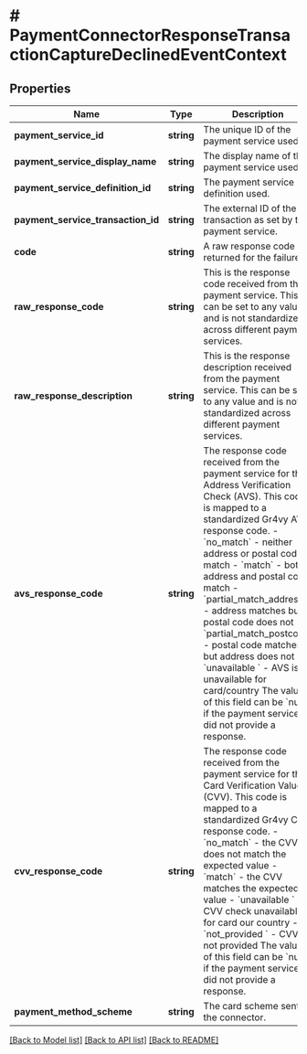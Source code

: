 # # PaymentConnectorResponseTransactionCaptureDeclinedEventContext

## Properties

Name | Type | Description | Notes
------------ | ------------- | ------------- | -------------
**payment_service_id** | **string** | The unique ID of the payment service used. | [optional]
**payment_service_display_name** | **string** | The display name of the payment service used. | [optional]
**payment_service_definition_id** | **string** | The payment service definition used. | [optional]
**payment_service_transaction_id** | **string** | The external ID of the transaction as set by the payment service. | [optional]
**code** | **string** | A raw response code returned for the failure. | [optional]
**raw_response_code** | **string** | This is the response code received from the payment service. This can be set to any value and is not standardized across different payment services. | [optional]
**raw_response_description** | **string** | This is the response description received from the payment service. This can be set to any value and is not standardized across different payment services. | [optional]
**avs_response_code** | **string** | The response code received from the payment service for the Address Verification Check (AVS). This code is mapped to a standardized Gr4vy AVS response code.  - &#x60;no_match&#x60; - neither address or postal code match - &#x60;match&#x60; - both address and postal code match - &#x60;partial_match_address&#x60; - address matches but postal code does not - &#x60;partial_match_postcode&#x60; - postal code matches but address does not - &#x60;unavailable &#x60; - AVS is unavailable for card/country  The value of this field can be &#x60;null&#x60; if the payment service did not provide a response. | [optional]
**cvv_response_code** | **string** | The response code received from the payment service for the Card Verification Value (CVV). This code is mapped to a standardized Gr4vy CVV response code.  - &#x60;no_match&#x60; - the CVV does not match the expected value - &#x60;match&#x60; - the CVV matches the expected value - &#x60;unavailable &#x60; - CVV check unavailable for card our country - &#x60;not_provided &#x60; - CVV not provided  The value of this field can be &#x60;null&#x60; if the payment service did not provide a response. | [optional]
**payment_method_scheme** | **string** | The card scheme sent to the connector. | [optional]

[[Back to Model list]](../../README.md#models) [[Back to API list]](../../README.md#endpoints) [[Back to README]](../../README.md)
